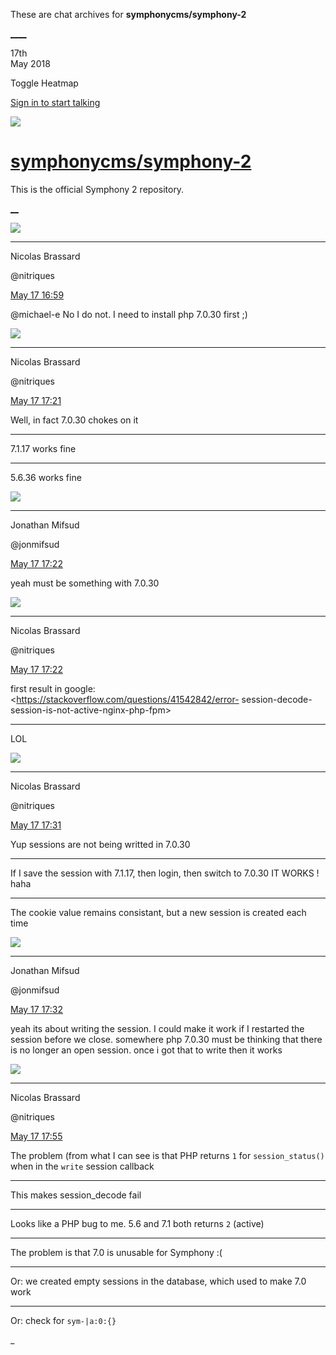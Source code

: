 These are chat archives for **symphonycms/symphony-2**

[__](/symphonycms/symphony-2/archives/2018/05/18)[__](/symphonycms/symphony-2/archives/2018/05/16)

17th  
May 2018

Toggle Heatmap

[Sign in to start talking](/login?action=login&button=archive-login)

![](https://avatars-02.gitter.im/group/iv/3/57542c45c43b8c601977197e?s=48)

#  [symphonycms/symphony-2](/symphonycms/symphony-2)

This is the official Symphony 2 repository.

[ __](/orgs/symphonycms/rooms "More symphonycms rooms")

![](https://avatars1.githubusercontent.com/u/771169?v=4&s=30)

____

Nicolas Brassard

@nitriques

[May 17
16:59](https://gitter.im/symphonycms/symphony-2?at=5afdb4e18c24fe61eaf243cf)

@michael-e No I do not. I need to install php 7.0.30 first ;)

![](https://avatars1.githubusercontent.com/u/771169?v=4&s=30)

____

Nicolas Brassard

@nitriques

[May 17
17:21](https://gitter.im/symphonycms/symphony-2?at=5afdb9fdd245fe2eb7bb2c17)

Well, in fact 7.0.30 chokes on it

____

7.1.17 works fine

____

5.6.36 works fine

![](https://avatars1.githubusercontent.com/u/859775?v=4&s=30)

____

Jonathan Mifsud

@jonmifsud

[May 17
17:22](https://gitter.im/symphonycms/symphony-2?at=5afdba3ca2d95136334a5146)

yeah must be something with 7.0.30

![](https://avatars1.githubusercontent.com/u/771169?v=4&s=30)

____

Nicolas Brassard

@nitriques

[May 17
17:22](https://gitter.im/symphonycms/symphony-2?at=5afdba5bd245fe2eb7bb2d0f)

first result in google: <https://stackoverflow.com/questions/41542842/error-
session-decode-session-is-not-active-nginx-php-fpm>

____

LOL

![](https://avatars1.githubusercontent.com/u/771169?v=4&s=30)

____

Nicolas Brassard

@nitriques

[May 17
17:31](https://gitter.im/symphonycms/symphony-2?at=5afdbc69b84be71db9155a7c)

Yup sessions are not being writted in 7.0.30

____

If I save the session with 7.1.17, then login, then switch to 7.0.30 IT WORKS
! haha

____

The cookie value remains consistant, but a new session is created each time

![](https://avatars1.githubusercontent.com/u/859775?v=4&s=30)

____

Jonathan Mifsud

@jonmifsud

[May 17
17:32](https://gitter.im/symphonycms/symphony-2?at=5afdbcc58c24fe61eaf26496)

yeah its about writing the session. I could make it work if I restarted the
session before we close. somewhere php 7.0.30 must be thinking that there is
no longer an open session. once i got that to write then it works

![](https://avatars1.githubusercontent.com/u/771169?v=4&s=30)

____

Nicolas Brassard

@nitriques

[May 17
17:55](https://gitter.im/symphonycms/symphony-2?at=5afdc22ee1cf621dba298a14)

The problem (from what I can see is that PHP returns `1` for
`session_status()` when in the `write` session callback

____

This makes session_decode fail

____

Looks like a PHP bug to me. 5.6 and 7.1 both returns `2` (active)

____

The problem is that 7.0 is unusable for Symphony :(

____

Or: we created empty sessions in the database, which used to make 7.0 work

____

Or: check for `sym-|a:0:{}`

_


